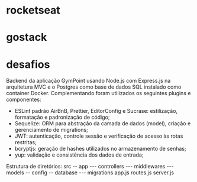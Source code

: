 # rocketseat
# gostack
# desafios
Backend da aplicação GymPoint usando Node.js com Express.js na arquitetura MVC e o Postgres como base de dados SQL instalado como container Docker. Complementando foram utilizados os seguintes plugins e componentes:
- ESLint padrão AirBnB, Prettier, EditorConfig e Sucrase: estilização, formatação e padronização de código;
- Sequelize: ORM para abstração da camada de dados (model), criação e gerenciamento de migrations;
- JWT: autenticação, controle sessão e verificação de acesso às rotas restritas;
- bcryptjs: geração de hashes utilizados no armazenamento de senhas;
- yup: validação e consistência dos dados de entrada;

Estrutura de diretórios:
src
-- app
--- controllers
--- middlewares
--- models
-- config
-- database
--- migrations
app.js
routes.js
server.js
